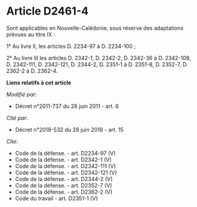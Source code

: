 # Article D2461-4

Sont applicables en Nouvelle-Calédonie, sous réserve des adaptations prévues au titre IX : 

1° Au livre II, les articles D. 2234-97 à D. 2234-100 ; 

2° Au livre III les articles D. 2342-1, D. 2342-2, D. 2342-36 à D. 2342-108, D. 2342-111, D. 2342-121, D. 2344-2, D. 2351-1 à
D. 2351-8, D. 2352-7, D. 2362-2 à D. 2362-4.

**Liens relatifs à cet article**

_Modifié par_:

  - Décret n°2011-737 du 28 juin 2011 - art. 6

_Cité par_:

  - Décret n°2018-532 du 28 juin 2018 - art. 15

_Cite_:

  - Code de la défense. - art. D2234-97 (V)
  - Code de la défense. - art. D2342-1 (V)
  - Code de la défense. - art. D2342-111 (V)
  - Code de la défense. - art. D2342-121 (V)
  - Code de la défense. - art. D2344-2 (V)
  - Code de la défense. - art. D2352-7 (V)
  - Code de la défense. - art. D2362-2 (V)
  - Code du travail - art. D2351-1 (V)
